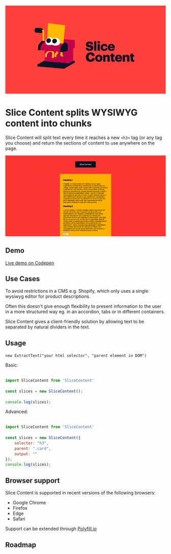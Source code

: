 ![Slice Content Thumbnail Gif](readme/thumb-loop-with-type.gif)

# Slice Content splits WYSIWYG content into chunks

Slice Content will split text every time it reaches a new `<h3>` tag (or any tag you choose) and return the sections of content to use anywhere on the page.

![Slice Content Gif](readme/extract-codepen-example.gif)

## Demo

[Live demo on Codepen](https://codepen.io/joe_sandwich/pen/XWKjKzV)

## Use Cases

To avoid restrictions in a CMS e.g. Shopify, which only uses a single wysiwyg editor for product descriptions.

Often this doesn't give enough flexibility to present information to the user in a more structured way eg. in an accordion, tabs or in different containers. 

Slice Content gives a client-friendly solution by allowing text to be separated by natural dividers in the text.


## Usage

`new ExtractText("your html selector", "parent element in DOM")`

Basic:

```js

import SliceContent from 'SliceContent'

const slices = new SliceContent();

console.log(slices);

```

Advanced:

```js

import SliceContent from 'SliceContent'

const slices = new SliceContent({
    selector: "h3", 
    parent: ".card",
    output: ""
});
console.log(slices);

```

## Browser support
Slice Content is supported in recent versions of the following browsers:

- Google Chrome
- Firefox
- Edge
- Safari

Support can be extended through [Polyfill.io](https://polyfill.io/v3/)


## Roadmap
